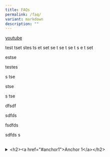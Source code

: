 ```yaml
---
title: FAQs
permalink: /faq/
variant: markdown
description: ""
---
```

<p><a href="youtube.com" rel="noopener noreferrer nofollow" target="_blank">youtube</a>
</p>
<p>test tset stes ts et set se t se t se t s e t set</p>
<p>estse</p>
<p>testes</p>
<p>s tse</p>
<p>stse</p>
<p>s tse</p>
<p>dfsdf</p>
<p>sdfds</p>
<p>fsdfds</p>
<p>sdfds s</p>
<h2></h2>
<div data-type="detailGroup" class="isomer-accordion-group isomer-accordion isomer-accordion-white">
<details class="isomer-details">
<summary>&lt;h2&gt;&lt;a href="#anchor1"&gt;Anchor 1&lt;/a&gt;&lt;/h2&gt;</summary>
<div data-type="detailsContent" class="isomer-details-content">
<p>testing here</p>
</div>
</details>
</div>
<p></p>